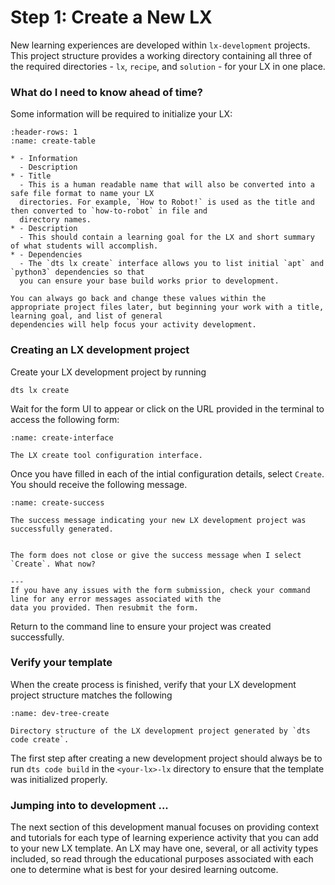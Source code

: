 # Step 1: Create a New LX

New learning experiences are developed within `lx-development` projects.  This project structure provides a working 
directory containing all three of the required directories - `lx`, `recipe`, and `solution` - for your LX in one place.

### What do I need to know ahead of time?

Some information will be required to initialize your LX:

```{list-table} Development LX requirements
:header-rows: 1
:name: create-table

* - Information
  - Description
* - Title
  - This is a human readable name that will also be converted into a safe file format to name your LX 
  directories. For example, `How to Robot!` is used as the title and then converted to `how-to-robot` in file and 
  directory names.
* - Description
  - This should contain a learning goal for the LX and short summary of what students will accomplish.
* - Dependencies
  - The `dts lx create` interface allows you to list initial `apt` and `python3` dependencies so that 
  you can ensure your base build works prior to development.
```

```{note}
You can always go back and change these values within the 
appropriate project files later, but beginning your work with a title, learning goal, and list of general 
dependencies will help focus your activity development.
```

### Creating an LX development project

Create your LX development project by running

    dts lx create

Wait for the form UI to appear or click on the URL provided in the terminal to access the following form:

```{figure} ../../_images/create/create-interface.png
:name: create-interface

The LX create tool configuration interface.
```

Once you have filled in each of the intial configuration details, select `Create`.  You should receive the following 
message.

```{figure} ../../_images/create/create-success.png
:name: create-success

The success message indicating your new LX development project was successfully generated.
```

```{trouble}

The form does not close or give the success message when I select `Create`. What now?

---
If you have any issues with the form submission, check your command line for any error messages associated with the 
data you provided. Then resubmit the form.
```

Return to the command line to ensure your project was created successfully. 

### Verify your template

When the create process is finished, verify 
that your LX development project structure matches the following

```{figure} ../../_images/create/dev-tree.png
:name: dev-tree-create

Directory structure of the LX development project generated by `dts code create`.
```

The first step after creating a new development project should always be to run `dts code build` in the 
`<your-lx>-lx` directory to ensure that the template was initialized properly.

### Jumping into to development ...

The next section of this development manual focuses on providing context and tutorials for each type of learning 
experience activity that you can add to your new LX template.  An LX may have one, several, or all activity types 
included, so read through the educational purposes associated with each one to determine what is best for your desired 
learning outcome.